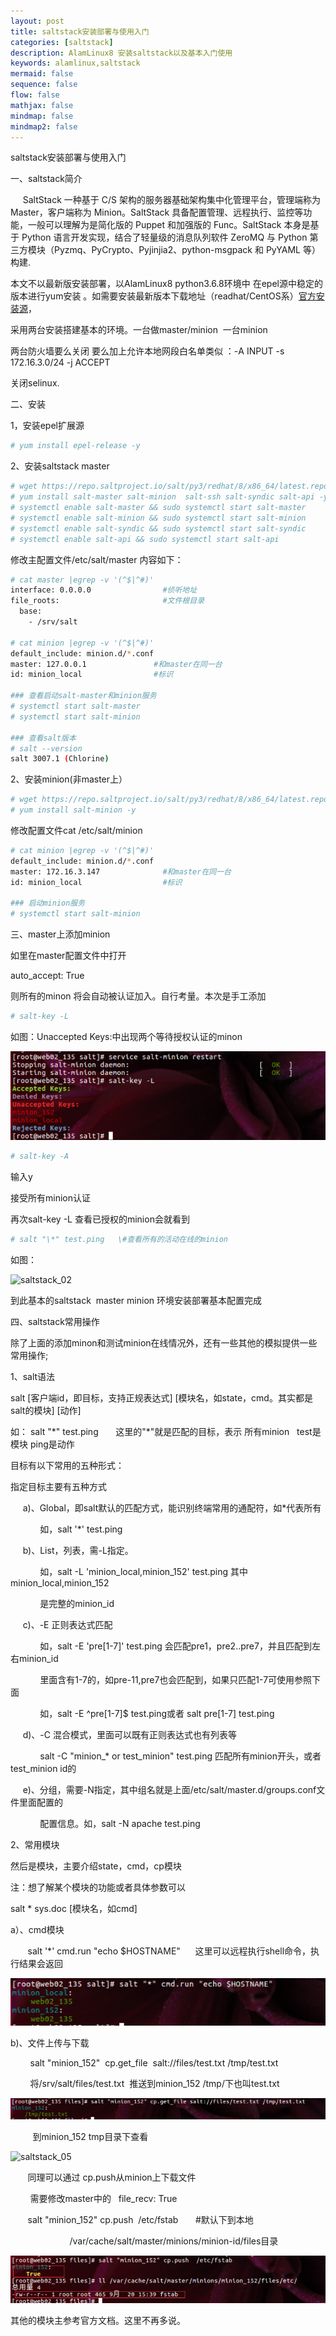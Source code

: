 ```yaml
---
layout: post
title: saltstack安装部署与使用入门 
categories: [saltstack]
description: AlamLinux8 安装saltstack以及基本入门使用
keywords: alamlinux,saltstack 
mermaid: false
sequence: false
flow: false
mathjax: false
mindmap: false
mindmap2: false
---
```


saltstack安装部署与使用入门



一、saltstack简介

     SaltStack 一种基于 C/S 架构的服务器基础架构集中化管理平台，管理端称为 Master，客户端称为 Minion。SaltStack 具备配置管理、远程执行、监控等功能，一般可以理解为是简化版的 Puppet 和加强版的 Func。SaltStack 本身是基于 Python 语言开发实现，结合了轻量级的消息队列软件 ZeroMQ 与 Python 第三方模块（Pyzmq、PyCrypto、Pyjinjia2、python\-msgpack 和 PyYAML 等）构建.

本文不以最新版安装部署，以AlamLinux8  python3.6.8环境中 在epel源中稳定的版本进行yum安装 。如需要安装最新版本下载地址（readhat/CentOS系）[官方安装源](https://docs.saltproject.io/salt/install-guide/en/latest/topics/install-by-operating-system/centos.html#install-centos)，


采用两台安装搭建基本的环境。一台做master/minion  一台minion

两台防火墙要么关闭 要么加上允许本地网段白名单类似 ：\-A INPUT \-s 172\.16\.3\.0/24 \-j ACCEPT

关闭selinux.


二、安装

1，安装epel扩展源

```bash
# yum install epel-release -y
```


2、安装saltstack master

```bash
# wget https://repo.saltproject.io/salt/py3/redhat/8/x86_64/latest.repo  -O /etc/yum.repos.d/
# yum install salt-master salt-minion  salt-ssh salt-syndic salt-api -y
# systemctl enable salt-master && sudo systemctl start salt-master
# systemctl enable salt-minion && sudo systemctl start salt-minion
# systemctl enable salt-syndic && sudo systemctl start salt-syndic
# systemctl enable salt-api && sudo systemctl start salt-api
```

修改主配置文件/etc/salt/master 内容如下：

```bash
# cat master |egrep -v '(^$|^#)'
interface: 0.0.0.0                #侦听地址
file_roots:                       #文件根目录
  base:
    - /srv/salt
    
# cat minion |egrep -v '(^$|^#)'
default_include: minion.d/*.conf      
master: 127.0.0.1               #和master在同一台
id: minion_local                #标识

### 查看启动salt-master和minion服务
# systemctl start salt-master 
# systemctl start salt-minion 

### 查看salt版本
# salt --version
salt 3007.1 (Chlorine)
```



2、安装minion(非master上）

```bash
# wget https://repo.saltproject.io/salt/py3/redhat/8/x86_64/latest.repo  -O /etc/yum.repos.d/
# yum install salt-minion -y
```

修改配置文件cat /etc/salt/minion

```bash
# cat minion |egrep -v '(^$|^#)'
default_include: minion.d/*.conf      
master: 172.16.3.147              #和master在同一台
id: minion_local                  #标识

### 启动minion服务 
# systemctl start salt-minion
```

三、master上添加minion

如里在master配置文件中打开

auto\_accept: True

则所有的minon 将会自动被认证加入。自行考量。本次是手工添加

```bash
# salt-key -L
```

如图：Unaccepted Keys:中出现两个等待授权认证的minon

![saltstack001](/images/saltstack/001.png)

```bash
# salt-key -A   
```
输入y

接受所有minion认证

再次salt-key -L 查看已授权的minion会就看到

```bash
# salt "\*" test.ping   \#查看所有的活动在线的minion
```

如图：

![saltstack_02](/images/saltstack/002.png")


到此基本的saltstack  master minion 环境安装部署基本配置完成

四、saltstack常用操作

除了上面的添加minon和测试minion在线情况外，还有一些其他的模拟提供一些常用操作;

1、salt语法

salt [客户端id，即目标，支持正规表达式] [模块名，如state，cmd。其实都是salt的模块] [动作]

如： salt "\*" test.ping       这里的"\*"就是匹配的目标，表示 所有minion   test是模块 ping是动作

目标有以下常用的五种形式：

指定目标主要有五种方式

     a)、Global，即salt默认的匹配方式，能识别终端常用的通配符，如\*代表所有

            如，salt '\*' test.ping

     b)、List，列表，需\-L指定。

            如，salt \-L 'minion\_local,minion\_152' test.ping 其中minion\_local,minion\_152

            是完整的minion\_id

     c)、\-E 正则表达式匹配

            如，salt \-E 'pre\[1\-7]' test.ping 会匹配pre1，pre2\..pre7，并且匹配到左右minion\_id

            里面含有1\-7的，如pre\-11,pre7也会匹配到，如果只匹配1\-7可使用参照下面

            如，salt \-E ^pre\[1\-7]$ test.ping或者 salt pre\[1\-7] test.ping

     d)、\-C 混合模式，里面可以既有正则表达式也有列表等

            salt \-C "minion\_\* or test\_minion" test.ping 匹配所有minion开头，或者test\_minion id的

     e)、分组，需要\-N指定，其中组名就是上面/etc/salt/master.d/groups.conf文件里面配置的

            配置信息。如，salt \-N apache test.ping

  

2、常用模块

然后是模块，主要介绍state，cmd，cp模块

注：想了解某个模块的功能或者具体参数可以

salt \* sys.doc \[模块名，如cmd]

a）、cmd模块

       salt '\*' cmd.run "echo $HOSTNAME"      这里可以远程执行shell命令，执行结果会返回

![saltstack_03](/images/saltstack/003.png)

b)、文件上传与下载

        salt "minion_152"  cp.get\_file  salt://files/test.txt /tmp/test.txt

        将/srv/salt/files/test.txt  推送到minion\_152 /tmp/下也叫test.txt

![saltstack_04](/images/saltstack/004.png)

         到minion\_152 tmp目录下查看

![saltstack_05](/images/salt/005.png) 

       同理可以通过 cp.push从minion上下载文件

        需要修改master中的   file\_recv: True

       salt "minion\_152" cp.push  /etc/fstab       \#默认下到本地

                        /var/cache/salt/master/minions/minion\-id/files目录

![saltstack_06](/images/saltstack/006.png)

其他的模块主参考官方文档。这里不再多说。  
